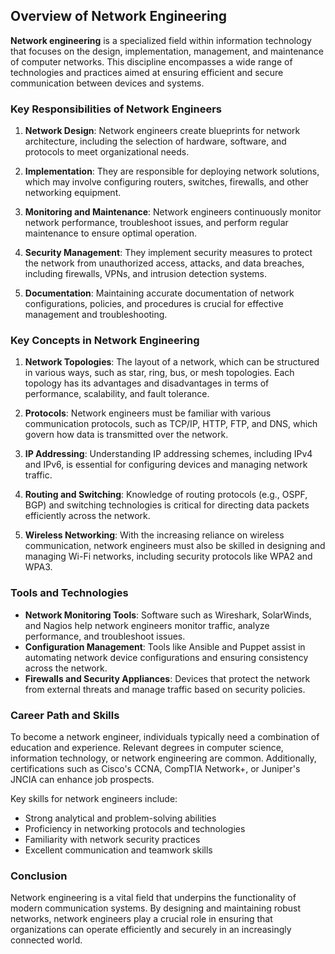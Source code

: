 ## Overview of Network Engineering

**Network engineering** is a specialized field within information technology that focuses on the design, implementation, management, and maintenance of computer networks. This discipline encompasses a wide range of technologies and practices aimed at ensuring efficient and secure communication between devices and systems.

### Key Responsibilities of Network Engineers

1. **Network Design**: Network engineers create blueprints for network architecture, including the selection of hardware, software, and protocols to meet organizational needs.

2. **Implementation**: They are responsible for deploying network solutions, which may involve configuring routers, switches, firewalls, and other networking equipment.

3. **Monitoring and Maintenance**: Network engineers continuously monitor network performance, troubleshoot issues, and perform regular maintenance to ensure optimal operation.

4. **Security Management**: They implement security measures to protect the network from unauthorized access, attacks, and data breaches, including firewalls, VPNs, and intrusion detection systems.

5. **Documentation**: Maintaining accurate documentation of network configurations, policies, and procedures is crucial for effective management and troubleshooting.

### Key Concepts in Network Engineering

1. **Network Topologies**: The layout of a network, which can be structured in various ways, such as star, ring, bus, or mesh topologies. Each topology has its advantages and disadvantages in terms of performance, scalability, and fault tolerance.

2. **Protocols**: Network engineers must be familiar with various communication protocols, such as TCP/IP, HTTP, FTP, and DNS, which govern how data is transmitted over the network.

3. **IP Addressing**: Understanding IP addressing schemes, including IPv4 and IPv6, is essential for configuring devices and managing network traffic.

4. **Routing and Switching**: Knowledge of routing protocols (e.g., OSPF, BGP) and switching technologies is critical for directing data packets efficiently across the network.

5. **Wireless Networking**: With the increasing reliance on wireless communication, network engineers must also be skilled in designing and managing Wi-Fi networks, including security protocols like WPA2 and WPA3.

### Tools and Technologies

- **Network Monitoring Tools**: Software such as Wireshark, SolarWinds, and Nagios help network engineers monitor traffic, analyze performance, and troubleshoot issues.
- **Configuration Management**: Tools like Ansible and Puppet assist in automating network device configurations and ensuring consistency across the network.
- **Firewalls and Security Appliances**: Devices that protect the network from external threats and manage traffic based on security policies.

### Career Path and Skills

To become a network engineer, individuals typically need a combination of education and experience. Relevant degrees in computer science, information technology, or network engineering are common. Additionally, certifications such as Cisco's CCNA, CompTIA Network+, or Juniper's JNCIA can enhance job prospects.

Key skills for network engineers include:

- Strong analytical and problem-solving abilities
- Proficiency in networking protocols and technologies
- Familiarity with network security practices
- Excellent communication and teamwork skills

### Conclusion

Network engineering is a vital field that underpins the functionality of modern communication systems. By designing and maintaining robust networks, network engineers play a crucial role in ensuring that organizations can operate efficiently and securely in an increasingly connected world.